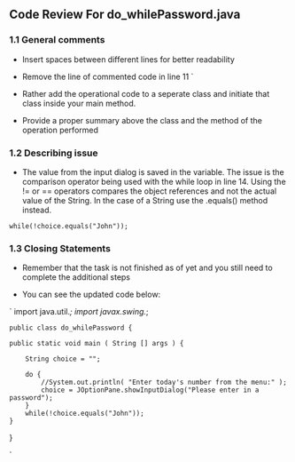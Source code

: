 ## Code Review For do_whilePassword.java

### 1.1 General comments

* Insert spaces between different lines for better readability

* Remove the line of commented code in line 11
`
* Rather add the operational code to a seperate class and initiate that class inside your main method. 

* Provide a proper summary above the class and the method of the operation performed

### 1.2 Describing issue

* The value from the input dialog is saved in the variable. The issue is the comparison operator being used with the while loop in line 14. Using the != or == operators compares the object references and not the actual value of the String. In the case of a String use the .equals() method instead.

`while(!choice.equals("John"));`

### 1.3 Closing Statements

* Remember that the task is not finished as of yet and you still need to complete the additional steps

* You can see the updated code below:

`
    import java.util.*; 
    import javax.swing.*;

    public class do_whilePassword {

    public static void main ( String [] args ) {
        
        String choice = ""; 
        
        do {
            //System.out.println( "Enter today's number from the menu:" );
            choice = JOptionPane.showInputDialog("Please enter in a password");
        }
        while(!choice.equals("John")); 
    } 
}


`
